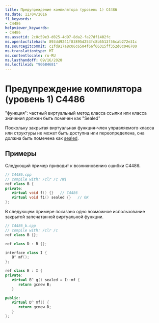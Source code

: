 ```yaml
---
title: Предупреждение компилятора (уровень 1) C4486
ms.date: 11/04/2016
f1_keywords:
- C4486
helpviewer_keywords:
- C4486
ms.assetid: 2c0c59e3-d025-4d97-8da2-fa27df1402fc
ms.openlocfilehash: 893dd9241f83895d253fc8b5513f56cab272e31c
ms.sourcegitcommit: c1fd917a8c06c6504f66f66315ff352d0c046700
ms.translationtype: MT
ms.contentlocale: ru-RU
ms.lasthandoff: 09/16/2020
ms.locfileid: "90684681"
---
```

# <a name="compiler-warning-level-1-c4486"></a>Предупреждение компилятора (уровень 1) C4486

"функция": частный виртуальный метод класса ссылки или класса значения должен быть помечен как "Sealed"

Поскольку закрытая виртуальная функция-член управляемого класса или структуры не может быть доступна или переопределена, она должна быть помечена как [sealed](../../extensions/sealed-cpp-component-extensions.md).

## <a name="examples"></a>Примеры

Следующий пример приводит к возникновению ошибки C4486.

```cpp
// C4486.cpp
// compile with: /clr /c /W1
ref class B {
private:
   virtual void f() {}   // C4486
   virtual void f1() sealed {}   // OK
};
```

В следующем примере показано одно возможное использование закрытой запечатанной виртуальной функции.

```cpp
// C4486_b.cpp
// compile with: /clr /c
ref class B {};

ref class D : B {};

interface class I {
   B^ mf();
};

ref class E : I {
private:
   virtual B^ g() sealed = I::mf {
      return gcnew B;
   }

public:
   virtual D^ mf() {
      return gcnew D;
   }
};
```
